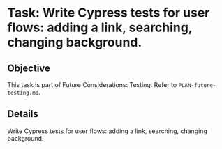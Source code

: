 # Task: Write Cypress tests for user flows: adding a link, searching, changing background.

## Objective
This task is part of Future Considerations: Testing. Refer to `PLAN-future-testing.md`.

## Details
Write Cypress tests for user flows: adding a link, searching, changing background.
